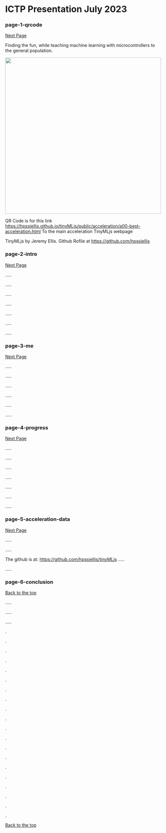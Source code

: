 # ICTP Presentation July 2023

### page-1-qrcode
<a href="#page-2-intro"> Next Page </a>



Finding the fun, while teaching machine learning with microcontrollers to the general population.

<img src="https://github.com/hpssjellis/tinyMLjs/assets/5605614/c1ebc04f-cf69-40fb-b662-1b828558fa25" width=500 />

QR Code is for this link <https://hpssjellis.github.io/tinyMLjs/public/acceleration/a00-best-acceleration.html> To the main acceleration TinyMLjs webpage

TinyMLjs by Jeremy Ellis. Github Rofile at <https://github.com/hpssjellis>





### page-2-intro

<a href="#page-3-me"> Next Page </a>

.....

.....

.....

.....

.....

.....

.....




### page-3-me



<a href="#page-4-progress"> Next Page </a>



.....

.....

.....

.....

.....

.....




### page-4-progress



<a href="#page-5-acceleration-data"> Next Page </a>

.....

.....

.....

.....

.....

.....

.....





### page-5-acceleration-data


<a href="#page-6-Conclusion"> Next Page </a>

.....

.....

The github is at: <https://github.com/hpssjellis/tinyMLjs>
.....

.....




### page-6-conclusion


<a href="#page-1-qrcode"> Back to the top</a>

.....

.....

.....




.

.

.

.

.

.

.

.

.

.

.

.

.

.

.

.

.

.

.

.


<a href="#page-1-qrcode"> Back to the top</a>
